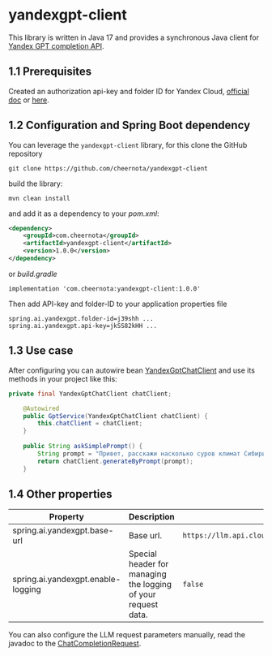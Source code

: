 # yandexgpt-client
This library is written in Java 17 and provides a synchronous Java client for [Yandex GPT completion API](https://cloud.yandex.ru/ru/docs/yandexgpt/api-ref/v1/TextGeneration/completion).

## 1.1 Prerequisites
Created an authorization api-key and folder ID for Yandex Cloud, [official doc](https://cloud.yandex.ru/ru/docs/iam/operations/api-key/create) or [here](https://habr.com/ru/articles/780008/).

## 1.2 Configuration and Spring Boot dependency
You can leverage the `yandexgpt-client` library, for this clone the GitHub repository

```git clone https://github.com/cheernota/yandexgpt-client```

build the library:

```mvn clean install```

and add it as a dependency to your _pom.xml_:
```xml
<dependency>
    <groupId>com.cheernota</groupId>
    <artifactId>yandexgpt-client</artifactId>
    <version>1.0.0</version>
</dependency>
```
or _build.gradle_

```implementation 'com.cheernota:yandexgpt-client:1.0.0'```

Then add API-key and folder-ID to your application properties file
```
spring.ai.yandexgpt.folder-id=j39shh ...
spring.ai.yandexgpt.api-key=jkSS82kHH ...
```

## 1.3 Use case
After configuring you can autowire bean [YandexGptChatClient](src/main/java/yandexgpt/client/YandexGptChatClient.java) and use its methods in your project like this:
```java
private final YandexGptChatClient chatClient;

    @Autowired
    public GptService(YandexGptChatClient chatClient) {
        this.chatClient = chatClient;
    }
    
    public String askSimplePrompt() {
        String prompt = "Привет, расскажи насколько суров климат Сибири.";
        return chatClient.generateByPrompt(prompt);
    }
```

## 1.4 Other properties

| Property  | Description                                                   | Default                                                |
| ------------- |---------------------------------------------------------------|--------------------------------------------------------|
| spring.ai.yandexgpt.base-url  | Base url.                                                     | `https://llm.api.cloud.yandex.net/foundationModels/v1` |
| spring.ai.yandexgpt.enable-logging  | Special header for managing the logging of your request data. | `false` |

You can also configure the LLM request parameters manually, read the javadoc to the [ChatCompletionRequest](src/main/java/yandexgpt/dto/ChatCompletionRequest.java).